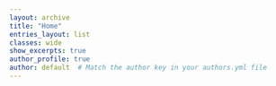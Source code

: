 ```yaml
---
layout: archive
title: "Home"
entries_layout: list
classes: wide
show_excerpts: true
author_profile: true
author: default  # Match the author key in your authors.yml file
---
```

